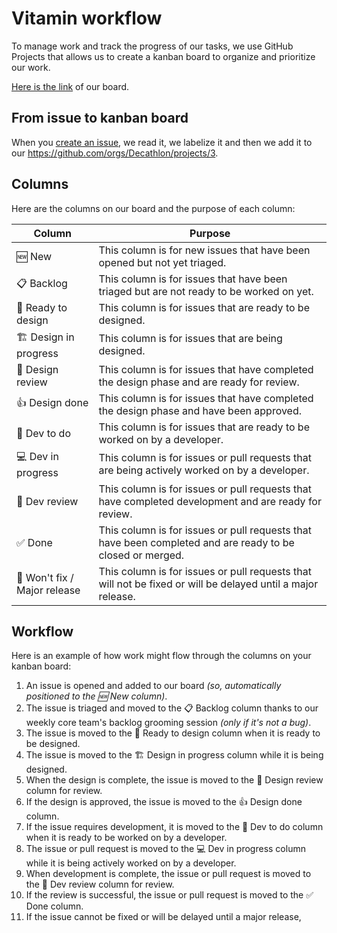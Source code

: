# Vitamin workflow

To manage work and track the progress of our tasks, we use GitHub Projects that allows us to create a kanban board to organize and prioritize our work.

[Here is the link](https://github.com/orgs/Decathlon/projects/3) of our board.

## From issue to kanban board

When you [create an issue](https://github.com/Decathlon/vitamin-design/issues/new/choose), we read it, we labelize it and then we add it to our https://github.com/orgs/Decathlon/projects/3.

## Columns

Here are the columns on our board and the purpose of each column:

| Column                | Purpose                                                                                                                                 |
|-----------------------|---------------------------------------------------------------------------------------------------------------------------------------|
| 🆕 New                | This column is for new issues that have been opened but not yet triaged.                                              |
| 📋 Backlog            | This column is for issues that have been triaged but are not ready to be worked on yet.                              |
| 🔖 Ready to design    | This column is for issues that are ready to be designed.                                                              |
| 🏗 Design in progress | This column is for issues that are being designed.                                                                     |
| 👀 Design review      | This column is for issues that have completed the design phase and are ready for review.                              |
| 👍 Design done        | This column is for issues that have completed the design phase and have been approved.                                 |
| 🔖 Dev to do          | This column is for issues that are ready to be worked on by a developer.                                                |
| 💻 Dev in progress    | This column is for issues or pull requests that are being actively worked on by a developer.                                            |
| 👀 Dev review         | This column is for issues or pull requests that have completed development and are ready for review.                                   |
| ✅ Done                | This column is for issues or pull requests that have been completed and are ready to be closed or merged.                              |
| 🚫 Won't fix / Major release | This column is for issues or pull requests that will not be fixed or will be delayed until a major release.                              |

## Workflow

Here is an example of how work might flow through the columns on your kanban board:

1. An issue is opened and added to our board _(so, automatically positioned to the 🆕 New column)_.
2. The issue is triaged and moved to the 📋 Backlog column thanks to our weekly core team's backlog grooming session _(only if it's not a bug)_.
3. The issue is moved to the 🔖 Ready to design column when it is ready to be designed.
4. The issue is moved to the 🏗 Design in progress column while it is being designed.
5. When the design is complete, the issue is moved to the 👀 Design review column for review.
6. If the design is approved, the issue is moved to the 👍 Design done column.
7. If the issue requires development, it is moved to the 🔖 Dev to do column when it is ready to be worked on by a developer.
8. The issue or pull request is moved to the 💻 Dev in progress column while it is being actively worked on by a developer.
9. When development is complete, the issue or pull request is moved to the 👀 Dev review column for review.
10. If the review is successful, the issue or pull request is moved to the ✅ Done column.
11. If the issue cannot be fixed or will be delayed until a major release,
